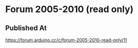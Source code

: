 # Forum 2005-2010 (read only)

## Published At

https://forum.arduino.cc/c/forum-2005-2010-read-only/11
